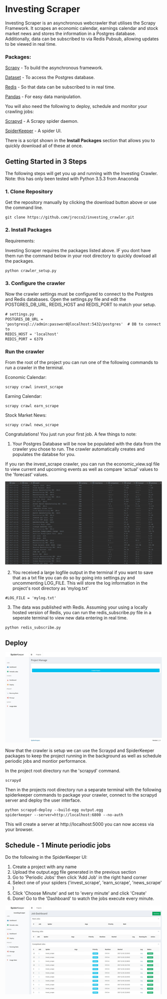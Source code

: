 # Investing Scraper

Investing Scraper is an asynchronous webcrawler that utilises the Scrapy Framework. It scrapes an economic calendar, earnings calendar and stock market news and stores the information in a Postgres database. Additionally, data can be subscribed to via Redis Pubsub, allowing updates to be viewed in real time.
### Packages:

[Scrapy](https://doc.scrapy.org/en/0.10.3/intro/overview.html) - To build the asynchronous framework.

[Dataset](https://dataset.readthedocs.io/en/latest/quickstart.html) - To access the Postgres database.

[Redis](http://redis-py.readthedocs.io/en/latest/) - So that data can be subscribed to in real time.

[Pandas](http://pandas.pydata.org/pandas-docs/stable/) - For easy data manipulation.

You will also need the following to deploy, schedule and monitor your crawling jobs:

[Scrapyd](http://scrapyd.readthedocs.io/en/stable/) - A Scrapy spider daemon.

[SpiderKeeper](https://github.com/DormyMo/SpiderKeeper) - A spider UI.

There is a script shown in the <b>Install Packages</b> section that allows you to quickly download all of these at once.

## Getting Started in 3 Steps

The following steps will get you up and running with the Investing Crawler. Note: this has only been tested with Python 3.5.3 from Anaconda

### 1. Clone Repository

Get the repository manually by clicking the download button above or use the command line.
```
git clone https://github.com/jrocco2/investing_crawler.git
```

### 2. Install Packages
Requirements:

Investing Scraper requires the packages listed above. IF you dont have them run the command below in your root directory to quickly dowload all the packages.

```
python crawler_setup.py
```
### 3. Configure the crawler

Now the crawler settings must be configured to connect to the Postgres and Redis databases. Open the settings.py file and edit the  POSTGRES_DB_URL, REDIS_HOST and REDIS_PORT to match your setup. 
```
# settings.py
POSTGRES_DB_URL = 'postgresql://admin:password@localhost:5432/postgres'  # DB to connect to
REDIS_HOST = 'localhost'
REDIS_PORT = 6379
```
### Run the crawler
From the root of the project you can run one of the following commands to run a crawler in the terminal.

Economic Calendar:
```
scrapy crawl invest_scrape
```

Earning Calendar:
```
scrapy crawl earn_scrape
```

Stock Market News:
```
scrapy crawl news_scrape
```

Congratulations! You just run your first job. A few things to note:
1) Your Postgres Database will be now be populated with the data from the crawler you chose to run. The crawler automatically creates and populates the databse for you.

If you ran the invest_scrape crawler, you can run the economic_view.sql file to view current and upcoming events as well as compare 'actual' values to the 'forecast' values.

![postgres_view](https://github.com/jrocco2/invest_scraper/blob/master/screenshots/Postgres_view.JPG)

2) You received a large logfile output in the terminal if you want to save that as a txt file you can do so by going into settings.py and uncommenting LOG_FILE. This will store the log information in the project's root directory as 'mylog.txt'
```
#LOG_FILE = 'mylog.txt'
```
3) The data was published with Redis. Assuming your using a locally hosted version of Redis, you can run the redis_subscribe.py file in a seperate terminal to view new data entering in real time.
```
python redis_subscribe.py
```

## Deploy
![start_up](https://github.com/jrocco2/invest_scraper/blob/master/screenshots/SpiderKeeper1.JPG)

Now that the crawler is setup we can use the Scraypd and SpiderKeeper packages to keep the project running in the background as well as schedule periodic jobs and montior performance.

In the project root directory run the 'scrapyd' command.
```
scrapyd
```
Then in the projects root directory run a separate terminal with the following spiderkeeper commands to package your crawler, connect to the scrapyd server and deploy the user interface.
```
python scrapyd-deploy --build-egg output.egg
spiderkeeper --server=http://localhost:6800 --no-auth
```
This will create a server at http://localhost:5000 you can now access via your browser.

## Schedule - 1 Minute periodic jobs

Do the following in the SpiderKeeper UI:

1) Create a project with any name
2) Upload the output.egg file generated in the previous section
3) Go to 'Periodic Jobs' then click 'Add Job' in the right hand corner
4) Select one of your spiders ('invest_scrape', 'earn_scrape', 'news_scrape'  )
5) Click 'Choose Minute' and set to 'every minute' and click 'Create'
6) Done! Go to the 'Dashboard' to watch the jobs execute every minute.

![running_jobs](https://github.com/jrocco2/invest_scraper/blob/master/screenshots/SpiderKeeper6.JPG)
